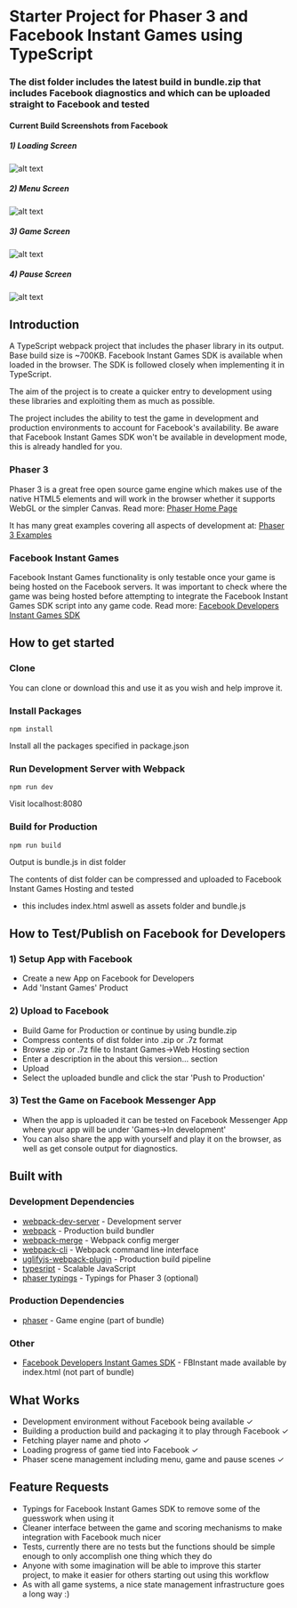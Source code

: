 # Starter Project for Phaser 3 and Facebook Instant Games using TypeScript

### The dist folder includes the latest build in bundle.zip that includes Facebook diagnostics and which can be uploaded straight to Facebook and tested
#### Current Build Screenshots from Facebook
##### 1) Loading Screen
![alt text](https://www.dropbox.com/s/wskkdpzb2zn9sxo/1.Loading.jpg?raw=1)
##### 2) Menu Screen
![alt text](https://www.dropbox.com/s/plxqwz5fxjtcv6u/2.MenuScene.jpg?raw=1)
##### 3) Game Screen
![alt text](https://www.dropbox.com/s/tocz6umseuwqm3b/3.GameScene.jpg?raw=1)
##### 4) Pause Screen
![alt text](https://www.dropbox.com/s/djmikaoe8ngfsw3/4.PauseScene.jpg?raw=1)


## Introduction
A TypeScript webpack project that includes the phaser library in its output. Base build size is ~700KB. Facebook Instant Games SDK is available when loaded in the browser. The SDK is followed closely when implementing it in TypeScript.

The aim of the project is to create a quicker entry to development using these libraries and exploiting them as much as possible.

The project includes the ability to test the game in development and production environments to account for Facebook's availability. Be aware that Facebook Instant Games SDK won't be available in development mode, this is already handled for you.

### Phaser 3
Phaser 3 is a great free open source game engine which makes use of the native HTML5 elements and will work in the browser whether it supports WebGL or the simpler Canvas. 
Read more: [Phaser Home Page](http://phaser.io/)

It has many great examples covering all aspects of development at: [Phaser 3 Examples](http://labs.phaser.io/)

### Facebook Instant Games
Facebook Instant Games functionality is only testable once your game is being hosted on the Facebook servers. It was important to check where the game was being hosted before attempting to integrate the Facebook Instant Games SDK script into any game code. Read more: [Facebook Developers Instant Games SDK](https://developers.facebook.com/docs/games/instant-games/sdk)

## How to get started
### Clone
You can clone or download this and use it as you wish and help improve it.

### Install Packages
```
npm install
```
Install all the packages specified in package.json

### Run Development Server with Webpack
```
npm run dev
```
Visit localhost:8080

### Build for Production
```
npm run build
```
Output is bundle.js in dist folder

The contents of dist folder can be compressed and uploaded to Facebook Instant Games Hosting and tested
* this includes index.html aswell as assets folder and bundle.js

## How to Test/Publish on Facebook for Developers
### 1) Setup App with Facebook
* Create a new App on Facebook for Developers
* Add 'Instant Games' Product

### 2) Upload to Facebook
* Build Game for Production or continue by using bundle.zip
* Compress contents of dist folder into .zip or .7z format
* Browse .zip or .7z file to Instant Games->Web Hosting section
* Enter a description in the about this version... section
* Upload
* Select the uploaded bundle and click the star 'Push to Production'

### 3) Test the Game on Facebook Messenger App
* When the app is uploaded it can be tested on Facebook Messenger App where your app will be under 'Games->In development'
* You can also share the app with yourself and play it on the browser, as well as get console output for diagnostics.

## Built with
### Development Dependencies
* [webpack-dev-server](https://github.com/webpack/webpack-dev-server) - Development server
* [webpack](https://github.com/webpack/webpack) - Production build bundler
* [webpack-merge](https://github.com/survivejs/webpack-merge) - Webpack config merger
* [webpack-cli](https://github.com/webpack-contrib/uglifyjs-webpack-plugin) - Webpack command line interface
* [uglifyjs-webpack-plugin](https://github.com/webpack-contrib/uglifyjs-webpack-plugin) - Production build pipeline
* [typesript](https://github.com/Microsoft/TypeScript) - Scalable JavaScript
* [phaser typings](https://github.com/photonstorm/phaser3-docs/tree/master/typescript) - Typings for Phaser 3 (optional)

### Production Dependencies
* [phaser](https://github.com/photonstorm/phaser) - Game engine (part of bundle)

### Other
* [Facebook Developers Instant Games SDK](https://developers.facebook.com/docs/games/instant-games/sdk) - FBInstant made available by index.html (not part of bundle)

## What Works
* Development environment without Facebook being available ✓
* Building a production build and packaging it to play through Facebook ✓
* Fetching player name and photo ✓
* Loading progress of game tied into Facebook ✓
* Phaser scene management including menu, game and pause scenes ✓

## Feature Requests
* Typings for Facebook Instant Games SDK to remove some of the guesswork when using it
* Cleaner interface between the game and scoring mechanisms to make integration with Facebook much nicer
* Tests, currently there are no tests but the functions should be simple enough to only accomplish one thing which they do
* Anyone with some imagination will be able to improve this starter project, to make it easier for others starting out using this workflow
* As with all game systems, a nice state management infrastructure goes a long way :)
